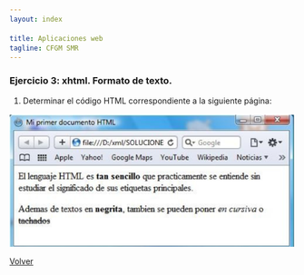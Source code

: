 ```yaml
---
layout: index

title: Aplicaciones web
tagline: CFGM SMR
---
```


### Ejercicio 3: xhtml. Formato de texto.

1. Determinar el código HTML correspondiente a la siguiente página:

![ej1](img/ej3_1.png)

[Volver](index)
